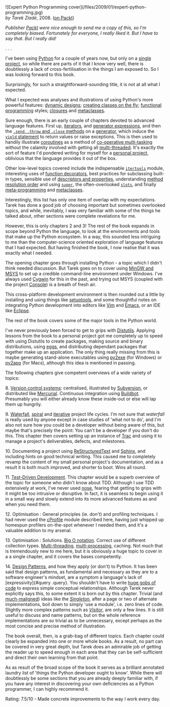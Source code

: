 <!--
.. title: Expert Python Programming
.. slug: expert-python-programming
.. date: 2009-01-11 22:58:26-06:00
.. tags: geek,media,book,non-fiction,software,python
.. type: text
-->

<span style="float: left">
![Expert Python Programming cover](/files/2009/01/expert-python-programming.jpg)
</span>

*by Tarek Ziadé*, 2008. ([on Packt](http://www.packtpub.com/expert-python-programming/book))

*Publisher [Packt](http://www.packtpub.com/) were nice enough to send me
a copy of this, so I'm completely biased. Fortunately for everyone, I
really liked it. But I have to say that. But I really did!*

. . .

I've been using [Python](http://python.org/) for a couple of years now,
but only on a [single project](http://resolversystems.com/), so while
there are parts of it that I know very well, there is doubtlessly a lack
of cross-fertilisation in the things I am exposed to. So I was looking
forward to this book.

Surprisingly, for such a straightforward-sounding title, it is not at
all what I expected.

What I expected was analyses and illustrations of using Python's more
powerful features: [dynamic
designs](http://en.wikipedia.org/wiki/Dynamic_programming_language);
[creating classes on the
fly](http://jjinux.blogspot.com/2005/03/python-create-new-class-on-fly.html);
[functional
programming](http://en.wikipedia.org/wiki/Functional_programming)
styles;
[closures](http://en.wikipedia.org/wiki/Closure_(computer_science)) and
[metaclasses](http://en.wikipedia.org/wiki/Metaclasses).

Sure enough, there is an early couple of chapters devoted to advanced
language features. First up,
[iterators](http://docs.python.org/library/stdtypes.html#iterator-types),
and [generator
expressions](http://docs.python.org/tutorial/classes.html#generator-expressions),
and then the [`.send`, `.throw` and `.close`
methods](http://www.python.org/doc/2.6/reference/expressions.html#yield-expressions)
on a
[generator](http://docs.python.org/tutorial/classes.html#generators),
which induce the [`yield`
statement](http://docs.python.org/reference/simple_stmts.html#the-yield-statement)
to return values or raise exceptions. This is then used to handily
illustrate [coroutines](http://en.wikipedia.org/wiki/Coroutine) as a
method of [co-operative
multi-tasking](http://en.wikipedia.org/wiki/Co-operative_multitasking#Cooperative_multitasking.2Ftime-sharing)
without the calamity involved with getting all
[multi-threaded](http://en.wikipedia.org/wiki/Thread_(computer_science)).
It's exactly the sort of feature I'd pondered writing for myself for a
[personal project](http://code.google.com/p/sole-scion/), oblivious that
the language provides it out of the box.

Other low-level topics covered include the indispensable
[`itertools`](http://docs.python.org/library/itertools.html) module,
interesting uses of [function
decorators](http://www.python.org/dev/peps/pep-0318/), best practices
for subclassing built-in types, sensible use of [descriptors and
properties](http://users.rcn.com/python/download/Descriptor.htm),
understanding [method resolution
order](http://www.python.org/download/releases/2.3/mro/) and using
[`super`](http://docs.python.org/library/functions.html#super), the
often-overlooked
[`slots`](http://docs.python.org/reference/datamodel.html#id3), and
finally [meta-programming](http://en.wikipedia.org/wiki/Metaprogramming)
and
[metaclasses](http://www.voidspace.org.uk/python/articles/metaclasses.shtml).

Interestingly, this list has only one item of overlap with my
expectations. Tarek has done a good job of choosing important but
sometimes overlooked topics, and while, inevitably, I was very familiar
with some of the things he talked about, other sections were complete
revelations for me.

However, this is only chapters 2 and 3! The rest of the book expands in
scope beyond Python the language, to look at the environments and tools
that make up the Python ecosystem. In a way, this sounded less
intriguing to me than the computer-science oriented exploration of
language features that I had expected. But having finished the book, I
now realise that it was exactly what I needed.

The opening chapter goes through installing Python - a topic which I
didn't think needed discussion. But Tarek goes on to cover using [MinGW
and MSYS](http://www.mingw.org/) to set up a credible command-line
environment under Windows. I've always used
[Cygwin](http://www.cygwin.com/) for this in the past, and trying out
MSYS (coupled with the project
[Console](http://sourceforge.net/projects/console/)) is a breath of
fresh air.

This cross-platform development environment is then rounded out a little
by installing and using things like
[setuptools](http://peak.telecommunity.com/DevCenter/setuptools), and
some thoughtful notes on integrating Python development into editors
like [Vim](http://www.vim.org/) and
[Emacs](http://www.gnu.org/software/emacs/), or an IDE like
[Eclipse](http://www.eclipse.org/).

The rest of the book covers some of the major tools in the Python world.

I've never previously been forced to get to grips with
[Distutils](http://docs.python.org/library/distutils.html). Applying
lessons from the book to a personal project got me completely up to
speed with using Distutils to create packages, making source and binary
distributions, using
[eggs](http://peak.telecommunity.com/DevCenter/PythonEggs), and
distributing dependant packages that together make up an application.
The only thing really missing from this is maybe generating stand-alone
executables using [py2exe](http://www.py2exe.org/) (for Windows) or
[py2app](http://undefined.org/python/py2app.html) (for Macs), although
this idea is mentioned in passing.

The following chapters give competent overviews of a wide variety of
topics:

8\. [Version control
systems](http://en.wikipedia.org/wiki/Revision_control): centralised,
illustrated by [Subversion](http://subversion.tigris.org/), or
distributed like
[Mercurial](http://www.selenic.com/mercurial/wiki/index.cgi/Mercurial).
Continuous integration using [Buildbot](http://buildbot.net/trac).
Presumably you will either already know these inside-out or else will
lap them up hungrily.

9\. [Waterfall](http://en.wikipedia.org/wiki/Waterfall_model),
[spiral](http://en.wikipedia.org/wiki/Spiral_model) and
[iterative](http://en.wikipedia.org/wiki/Iterative_development) project
life cycles. I'm not sure that *waterfall* is really used by anyone
except in case studies of 'what not to do', and I'm also not sure how
you could be a developer without being aware of this, but maybe that's
precisely the point: You can't be a developer if you don't do this. This
chapter then covers setting up an instance of
[Trac](http://trac.edgewall.org/) and using it to manage a project's
deliverables, defects, and milestones.

10\. Documenting a project using
[ReStructuredText](http://docutils.sourceforge.net/rst.html) and
[Sphinx](http://sphinx.pocoo.org/), and including hints on good
technical writing. This caused me to completely revamp the content of my
small personal project's documentation, and as a result it is both much
improved, and shorter to boot. Wins all round.

11\. [Test-Driven
Development](http://en.wikipedia.org/wiki/Test_driven_development). This
chapter would be a superb overview of the topic for someone who didn't
know about TDD. Although I use TDD extensively at work, I've never used
[nose](http://somethingaboutorange.com/mrl/projects/nose/), fearing that
getting to grips with it might be too intrusive or disruptive. In fact,
it is seamless to begin using it in a small way and slowly extend into
its more advanced features as and when you need them.

12\. Optimisation : General principles (ie. don't) and profiling
techniques. I had never used the
[cProfile](http://docs.python.org/library/profile.html) module described
here, having just whipped up homespun profilers on-the-spot whenever I
needed them, and it's a valuable addition to my arsenal.

13\. Optimisation : Solutions. [Big O
notation](http://en.wikipedia.org/wiki/Big_O_notation). Correct use of
different collection types.
[Multi-threading](http://docs.python.org/library/threading.html),
[multi-processing](http://docs.python.org/library/multiprocessing.html#module-multiprocessing),
caching. Not much that is tremendously new to me here, but it is
obviously a huge topic to cover in a a single chapter, and it covers the
bases competently.

14\. [Design Patterns](http://en.wikipedia.org/wiki/Design_patterns), and
how they apply (or don't) to Python. It has been said that design
patterns, as fundamental and necessary as they are to a software
engineer's mindset, are a symptom a language's lack of
[expressivity]{#query .query}. You shouldn't have to write [huge gobs of
code](http://www.dofactory.com/Patterns/PatternVisitor.aspx#csharp-scroll)
to express simple conceptual relationships. Although Tarek never
explicitly says this, to some extent it is born out by this chapter.
Trivial (and
[much-maligned](http://misko.hevery.com/2008/08/17/singletons-are-pathological-liars/))
ideas like the
[*Singleton*](http://en.wikipedia.org/wiki/Singleton_pattern), after a
page or two of alternate implementations, boil down to simply 'use a
module', i.e. zero lines of code. Slightly more complex patterns such as
[*Visitor*](http://en.wikipedia.org/wiki/Visitor_pattern), are only a
few lines. It is still useful to discuss and name patterns, but on the
whole reference implementations are so trivial as to be unnecessary,
except perhaps as the most concise and precise method of illustration.

The book overall, then, is a grab-bag of different topics. Each chapter
could clearly be expanded into one or more whole books. As a result, no
part can be covered in very great depth, but Tarek does an admirable job
of getting the reader up to speed enough in each area that they can be
self-sufficient and direct their own learning from that point.

As as result of the broad scope of the book it serves as a brilliant
annotated laundry list of 'things the Python developer ought to know'.
While there will doubtlessly be some sections that you are already
deeply familiar with, if you have any interest in discovering your own
deficiencies as a Python programmer, I can highly recommend it.

Rating: 7.5/10 - Made concrete improvements to the way I work every day.

<br style="clear: both" />
